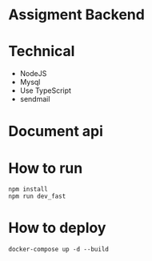# Assigment Backend

# Technical

-   NodeJS
-   Mysql
-   Use TypeScript
-   sendmail

# Document api

# How to run

```
npm install
npm run dev_fast
```

# How to deploy

```
docker-compose up -d --build
```
